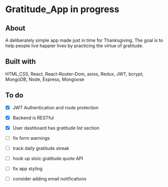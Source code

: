 # Gratitude_App in progress

## About
   A deliberately simple app made just in time for Thanksgiving. The goal is to help people live happier lives by practicing the virtue of gratitude. 
## Built with
  HTML,CSS, React, React-Router-Dom, axios, Redux, JWT, bcrypt, MongoDB, Node, Express, Mongoose

## To do
- [X] JWT Authentication and route protection
- [X] Backend is RESTful
- [X] User dashboard has gratitude list section
- [ ] fix form warnings
- [ ] track daily gratitude streak
- [ ] hook up stoic gratitude quote API
- [ ] fix app styling
- [ ] consider adding email notifications



